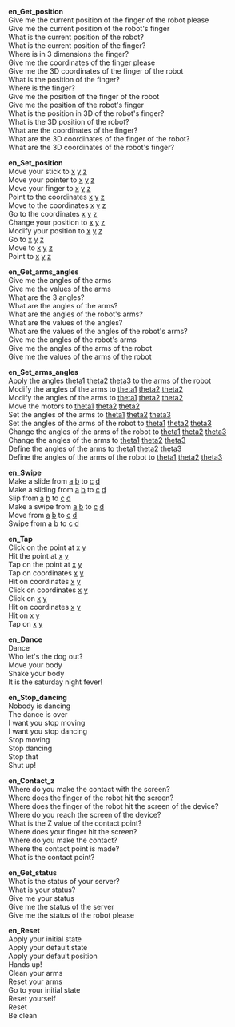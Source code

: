 **en_Get_position**  
Give me the current position of the finger of the robot please  
Give me the current position of the robot's finger  
What is the current position of the robot?  
What is the current position of the finger?  
Where is in 3 dimensions the finger?  
Give me the coordinates of the finger please  
Give me the 3D coordinates of the finger of the robot  
What is the position of the finger?  
Where is the finger?  
Give me the position of the finger of the robot  
Give me the position of the robot's finger  
What is the position in 3D of the robot's finger?  
What is the 3D position of the robot?  
What are the coordinates of the finger?  
What are the 3D coordinates of the finger of the robot?  
What are the 3D coordinates of the robot's finger?  

**en_Set_position**  
Move your stick to [x](x) [y](y) [z](z)  
Move your pointer to [x](x) [y](y) [z](z)  
Move your finger to [x](x) [y](y) [z](z)  
Point to the coordinates [x](x) [y](y) [z](z)  
Move to the coordinates [x](x) [y](y) [z](z)  
Go to the coordinates [x](x) [y](y) [z](z)  
Change your position to [x](x) [y](y) [z](z)  
Modify your position to [x](x) [y](y) [z](z)  
Go to [x](x) [y](y) [z](z)  
Move to [x](x) [y](y) [z](z)  
Point to [x](x) [y](y) [z](z)  

**en_Get_arms_angles**  
Give me the angles of the arms  
Give me the values of the arms  
What are the 3 angles?  
What are the angles of the arms?  
What are the angles of the robot's arms?  
What are the values of the angles?  
What are the values of the angles of the robot's arms?  
Give me the angles of the robot's arms  
Give me the angles of the arms of the robot  
Give me the values of the arms of the robot  

**en_Set_arms_angles**  
Apply the angles [theta1](theta1) [theta2](theta2) [theta3](theta3) to the arms of the robot  
Modify the angles of the arms to [theta1](theta1) [theta2](theta2) [theta2](theta3)  
Modify the angles of the arms to [theta1](theta1) [theta2](theta2) [theta2](theta3)  
Move the motors to [theta1](theta1) [theta2](theta2) [theta2](theta3)  
Set the angles of the arms to [theta1](theta1) [theta2](theta2) [theta3](theta3)  
Set the angles of the arms of the robot to [theta1](theta1) [theta2](theta2) [theta3](theta3)  
Change the angles of the arms of the robot to [theta1](theta1) [theta2](theta2) [theta3](theta3)  
Change the angles of the arms to [theta1](theta1) [theta2](theta2) [theta3](theta3)  
Define the angles of the arms to [theta1](theta1) [theta2](theta2) [theta3](theta3)  
Define the angles of the arms of the robot to [theta1](theta1) [theta2](theta2) [theta3](theta3)  

**en_Swipe**  
Make a slide from [a](startX) [b](startY) to [c](endX) [d](endY)  
Make a sliding from [a](startX) [b](startY) to [c](endX) [d](endY)  
Slip from [a](startX) [b](startY) to [c](endX) [d](endY)  
Make a swipe from [a](startX) [b](startY) to [c](endX) [d](endY)  
Move from [a](startX) [b](startY) to [c](endX) [d](endY)  
Swipe from [a](startX) [b](startY) to [c](endX) [d](endY)  

**en_Tap**  
Click on the point at [x](x) [y](y)  
Hit the point at [x](x) [y](y)  
Tap on the point at [x](x) [y](y)  
Tap on coordinates [x](x) [y](y)  
Hit on coordinates [x](x) [y](y)  
Click on coordinates [x](x) [y](y)  
Click on [x](x) [y](y)  
Hit on coordinates [x](x) [y](y)  
Hit on [x](x) [y](y)  
Tap on [x](x) [y](y)  

**en_Dance**  
Dance  
Who let's the dog out?  
Move your body  
Shake your body  
It is the saturday night fever!  

**en_Stop_dancing**  
Nobody is dancing  
The dance is over  
I want you stop moving  
I want you stop dancing  
Stop moving  
Stop dancing  
Stop that  
Shut up!  

**en_Contact_z**  
Where do you make the contact with the screen?  
Where does the finger of the robot hit the screen?  
Where does the finger of the robot hit the screen of the device?  
Where do you reach the screen of the device?  
What is the Z value of the contact point?  
Where does your finger hit the screen?  
Where do you make the contact?  
Where the contact point is made?  
What is the contact point?  

**en_Get_status**  
What is the status of your server?  
What is your status?  
Give me your status  
Give me the status of the server  
Give me the status of the robot please  

**en_Reset**  
Apply your initial state  
Apply your default state  
Apply your default position  
Hands up!  
Clean your arms  
Reset your arms  
Go to your initial state  
Reset yourself  
Reset  
Be clean
